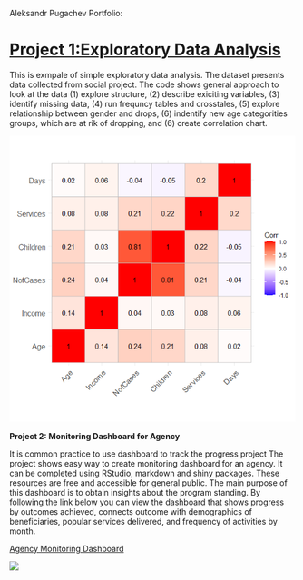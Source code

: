 
Aleksandr Pugachev Portfolio:


# [Project 1:Exploratory Data Analysis](https://github.com/sashadata/project_correlation-.git)

This is exmpale of simple exploratory data analysis. The dataset presents data collected from social project. The code shows general approach to look at the data (1) explore structure, (2) describe exiciting variables, (3) identify missing data, (4) run frequncy tables and crosstales, (5) explore relationship between gender and drops, (6) indentify new age categorities groups, which are at rik of dropping, and (6) create correlation chart.

![](/images/Corr.png)

**Project 2: Monitoring Dashboard for Agency**

It is common practice to use dashboard to track the progress project The project shows easy way to create monitoring dashboard for an agency. It can be completed using RStudio, markdown and shiny packages. These resources are free and accessible for general public. The main purpose of this dashboard is to obtain insights about the program standing. By following the link below you can view the dashboard that shows progress by outcomes achieved, connects outcome with demographics of beneficiaries, popular services delivered, and frequency of activities by month. 

[Agency Monitoring Dashboard](https://aleksandr-pugachev.shinyapps.io/Dashboard/?_ga=2.76574870.247857756.1654793361-1854485590.1654793361)



![](/images/Trim.gif)
